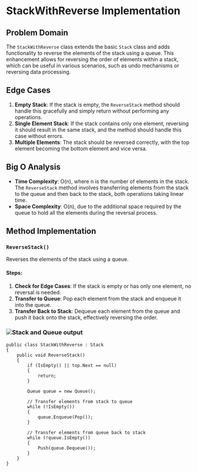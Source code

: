 # StackWithReverse Implementation

## Problem Domain
The `StackWithReverse` class extends the basic `Stack` class and adds functionality to reverse the elements of the stack using a queue. This enhancement allows for reversing the order of elements within a stack, which can be useful in various scenarios, such as undo mechanisms or reversing data processing.

## Edge Cases
1. **Empty Stack**: If the stack is empty, the `ReverseStack` method should handle this gracefully and simply return without performing any operations.
2. **Single Element Stack**: If the stack contains only one element, reversing it should result in the same stack, and the method should handle this case without errors.
3. **Multiple Elements**: The stack should be reversed correctly, with the top element becoming the bottom element and vice versa.

## Big O Analysis
- **Time Complexity**: O(n), where n is the number of elements in the stack. The `ReverseStack` method involves transferring elements from the stack to the queue and then back to the stack, both operations taking linear time.
- **Space Complexity**: O(n), due to the additional space required by the queue to hold all the elements during the reversal process.

## Method Implementation
### `ReverseStack()`
Reverses the elements of the stack using a queue.

#### Steps:
1. **Check for Edge Cases**: If the stack is empty or has only one element, no reversal is needed.
2. **Transfer to Queue**: Pop each element from the stack and enqueue it into the queue.
3. **Transfer Back to Stack**: Dequeue each element from the queue and push it back onto the stack, effectively reversing the order.


 ### ![Stack and Queue output ](Screen.png)
```
public class StackWithReverse : Stack
{
    public void ReverseStack()
    {
        if (IsEmpty() || top.Next == null)
        {
            return;
        }

        Queue queue = new Queue();

        // Transfer elements from stack to queue
        while (!IsEmpty())
        {
            queue.Enqueue(Pop());
        }

        // Transfer elements from queue back to stack
        while (!queue.IsEmpty())
        {
            Push(queue.Dequeue());
        }
    }
}


